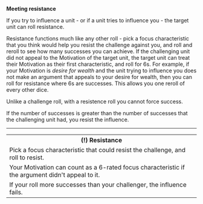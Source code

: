 **Meeting resistance**

If you try to influence a unit - or if a unit tries to influence you - the target unit can roll resistance.

Resistance functions much like any other roll - pick a focus characteristic that you think would help you resist the challenge against you, and roll and reroll to see how many successes you can achieve.  If the challenging unit did not appeal to the Motivation of the target unit, the target unit can treat their Motivation as their first characteristic, and roll for 6s.  For example, if your Motivation is _desire for wealth_ and the unit trying to influence you does not make an argument that appeals to your desire for wealth, then you can roll for resistance where 6s are successes.  This allows you one reroll of every other dice.

Unlike a challenge roll, with a resistence roll you cannot force success.

If the number of successes is greater than the number of successes that the challenging unit had, you resist the influence.

---

<table>
  <tr>
    <th>(!) Resistance</th>
      </tr>
    <tr>
    <td>Pick a focus characteristic that could resist the challenge, and roll to resist.</td>
    </tr>
  <tr>
    <td>Your Motivation can count as a 6-rated focus characteristic if the argument didn't appeal to it.</td>
    </tr>
  <tr>
    <td>If your roll more successes than your challenger, the influence fails.</td>
    </tr>
  
  </table>
 
